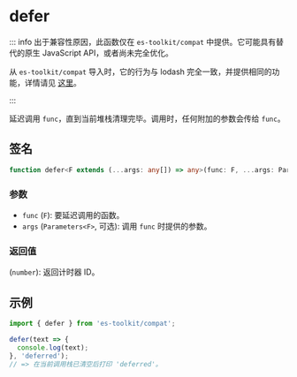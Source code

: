 # defer

::: info
出于兼容性原因，此函数仅在 `es-toolkit/compat` 中提供。它可能具有替代的原生 JavaScript API，或者尚未完全优化。

从 `es-toolkit/compat` 导入时，它的行为与 lodash 完全一致，并提供相同的功能，详情请见 [这里](../../../compatibility.md)。

:::

延迟调用 `func`，直到当前堆栈清理完毕。调用时，任何附加的参数会传给 `func`。

## 签名

```typescript
function defer<F extends (...args: any[]) => any>(func: F, ...args: Parameters<F>): number;
```

### 参数

- `func` (`F`): 要延迟调用的函数。
- `args` (`Parameters<F>`, 可选): 调用 `func` 时提供的参数。

### 返回值

(`number`): 返回计时器 ID。

## 示例

```typescript
import { defer } from 'es-toolkit/compat';

defer(text => {
  console.log(text);
}, 'deferred');
// => 在当前调用栈已清空后打印 'deferred'。
```
